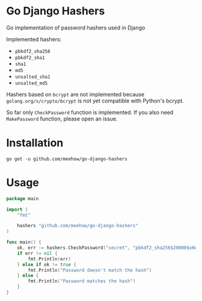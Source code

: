 Go Django Hashers
=================

Go implementation of password hashers used in Django

Implemented hashers:
- `pbkdf2_sha256`
- `pbkdf2_sha1`
- `sha1`
- `md5`
- `unsalted_sha1`
- `unsalted_md5`

Hashers based on `bcrypt` are not implemented because `golang.org/x/crypto/bcrypt` is not yet compatible with Python's bcrypt. 

So far only `CheckPassword` function is implemented. If you also need `MakePassword` function, please open an issue.

Installation
============

```
go get -u github.com/meehow/go-django-hashers
```

Usage
=====

```go
package main

import (
	"fmt"

	hashers "github.com/meehow/go-django-hashers"
)

func main() {
	ok, err := hashers.CheckPassword("secret", "pbkdf2_sha256$20000$xHAwgryJD2q2$PqZjhRe60ZCfa2fBDI7prOhst33qaeHoYSgsaRfiMDE=")
	if err != nil {
		fmt.Println(err)
	} else if ok != true {
		fmt.Println("Password doesn't match the hash")
	} else {
		fmt.Println("Password matches the hash")
	}
}
```
